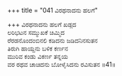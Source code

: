 +++
title = "041 ವಿರಥನಾದನು ಹಲಗೆ"

+++
ವಿರಥನಾದನು ಹಲಗೆ ಖಡ್ಗದ  
ಲರಿಭಟನ ಸಮ್ಮುಖಕೆ ಚಿಮ್ಮಿದ   
ರೆರಡನೊಂದಂಬಿನಲಿ ಕಡಿದನು ಜಡಿದನಿನಸುತನ   
ತಿರುಗಿ ಹಾಯ್ದನು ಬಳಿಕ ಕರ್ಣನ  
ಮುರಿವ ಕಂಡು ವಿಕರ್ಣ ತನ್ನಯ   
ವರ ರಥವ ಚಾಚಿದನು ಬೋಳೈಸಿದನು ರವಿಸುತನ       ॥41॥